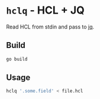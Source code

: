 # `hclq` - HCL + JQ

Read HCL from stdin and pass to [jq](https://stedolan.github.io/jq/).

## Build

```bash
go build
```

## Usage

```bash
hclq '.some.field' < file.hcl
```
